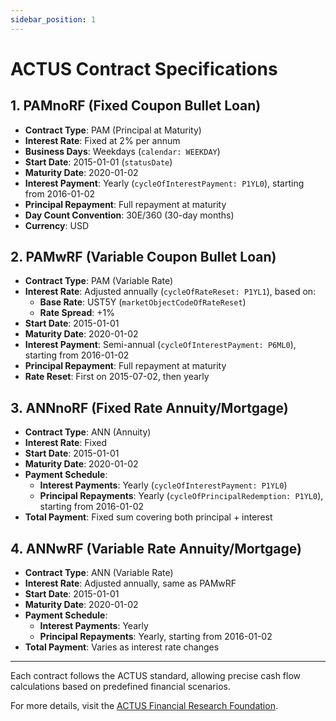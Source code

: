 ```yaml
---
sidebar_position: 1
---
```



# ACTUS Contract Specifications

## 1. **PAMnoRF (Fixed Coupon Bullet Loan)**
- **Contract Type**: PAM (Principal at Maturity)
- **Interest Rate**: Fixed at 2% per annum
- **Business Days**: Weekdays (`calendar: WEEKDAY`)
- **Start Date**: 2015-01-01 (`statusDate`)
- **Maturity Date**: 2020-01-02
- **Interest Payment**: Yearly (`cycleOfInterestPayment: P1YL0`), starting from 2016-01-02
- **Principal Repayment**: Full repayment at maturity
- **Day Count Convention**: 30E/360 (30-day months)
- **Currency**: USD

## 2. **PAMwRF (Variable Coupon Bullet Loan)**
- **Contract Type**: PAM (Variable Rate)
- **Interest Rate**: Adjusted annually (`cycleOfRateReset: P1YL1`), based on:
  - **Base Rate**: UST5Y (`marketObjectCodeOfRateReset`)
  - **Rate Spread**: +1%
- **Start Date**: 2015-01-01
- **Maturity Date**: 2020-01-02
- **Interest Payment**: Semi-annual (`cycleOfInterestPayment: P6ML0`), starting from 2016-01-02
- **Principal Repayment**: Full repayment at maturity
- **Rate Reset**: First on 2015-07-02, then yearly

## 3. **ANNnoRF (Fixed Rate Annuity/Mortgage)**
- **Contract Type**: ANN (Annuity)
- **Interest Rate**: Fixed
- **Start Date**: 2015-01-01
- **Maturity Date**: 2020-01-02
- **Payment Schedule**: 
  - **Interest Payments**: Yearly (`cycleOfInterestPayment: P1YL0`)
  - **Principal Repayments**: Yearly (`cycleOfPrincipalRedemption: P1YL0`), starting from 2016-01-02
- **Total Payment**: Fixed sum covering both principal + interest

## 4. **ANNwRF (Variable Rate Annuity/Mortgage)**
- **Contract Type**: ANN (Variable Rate)
- **Interest Rate**: Adjusted annually, same as PAMwRF
- **Start Date**: 2015-01-01
- **Maturity Date**: 2020-01-02
- **Payment Schedule**:
  - **Interest Payments**: Yearly
  - **Principal Repayments**: Yearly, starting from 2016-01-02
- **Total Payment**: Varies as interest rate changes

---

Each contract follows the ACTUS standard, allowing precise cash flow calculations based on predefined financial scenarios.

For more details, visit the [ACTUS Financial Research Foundation](https://www.actusfrf.org).
